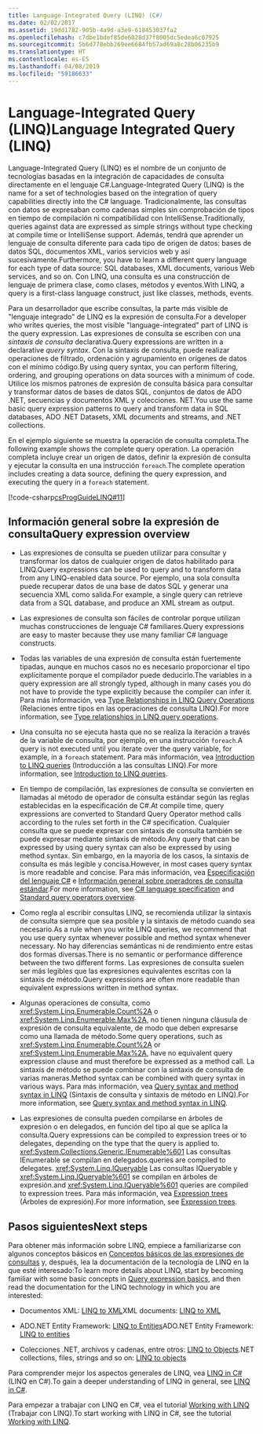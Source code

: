 ```yaml
---
title: Language-Integrated Query (LINQ) (C#)
ms.date: 02/02/2017
ms.assetid: 19dd1782-905b-4a9d-a3e9-618453037fa2
ms.openlocfilehash: c7dbe1bdef85de6028d37f8005dc5edea6c07925
ms.sourcegitcommit: 5b6d778ebb269ee6684fb57ad69a8c28b06235b9
ms.translationtype: HT
ms.contentlocale: es-ES
ms.lasthandoff: 04/08/2019
ms.locfileid: "59186633"
---
```

# <a name="language-integrated-query-linq"></a><span data-ttu-id="ee8b4-102">Language-Integrated Query (LINQ)</span><span class="sxs-lookup"><span data-stu-id="ee8b4-102">Language Integrated Query (LINQ)</span></span>

<span data-ttu-id="ee8b4-103">Language-Integrated Query (LINQ) es el nombre de un conjunto de tecnologías basadas en la integración de capacidades de consulta directamente en el lenguaje C#.</span><span class="sxs-lookup"><span data-stu-id="ee8b4-103">Language-Integrated Query (LINQ) is the name for a set of technologies based on the integration of query capabilities directly into the C# language.</span></span> <span data-ttu-id="ee8b4-104">Tradicionalmente, las consultas con datos se expresaban como cadenas simples sin comprobación de tipos en tiempo de compilación ni compatibilidad con IntelliSense.</span><span class="sxs-lookup"><span data-stu-id="ee8b4-104">Traditionally, queries against data are expressed as simple strings without type checking at compile time or IntelliSense support.</span></span> <span data-ttu-id="ee8b4-105">Además, tendrá que aprender un lenguaje de consulta diferente para cada tipo de origen de datos: bases de datos SQL, documentos XML, varios servicios web y así sucesivamente.</span><span class="sxs-lookup"><span data-stu-id="ee8b4-105">Furthermore, you have to learn a different query language for each type of data source: SQL databases, XML documents, various Web services, and so on.</span></span> <span data-ttu-id="ee8b4-106">Con LINQ, una consulta es una construcción de lenguaje de primera clase, como clases, métodos y eventos.</span><span class="sxs-lookup"><span data-stu-id="ee8b4-106">With LINQ, a query is a first-class language construct, just like classes, methods, events.</span></span>

<span data-ttu-id="ee8b4-107">Para un desarrollador que escribe consultas, la parte más visible de "lenguaje integrado" de LINQ es la expresión de consulta.</span><span class="sxs-lookup"><span data-stu-id="ee8b4-107">For a developer who writes queries, the most visible "language-integrated" part of LINQ is the query expression.</span></span> <span data-ttu-id="ee8b4-108">Las expresiones de consulta se escriben con una *sintaxis de consulta* declarativa.</span><span class="sxs-lookup"><span data-stu-id="ee8b4-108">Query expressions are written in a declarative *query syntax*.</span></span> <span data-ttu-id="ee8b4-109">Con la sintaxis de consulta, puede realizar operaciones de filtrado, ordenación y agrupamiento en orígenes de datos con el mínimo código.</span><span class="sxs-lookup"><span data-stu-id="ee8b4-109">By using query syntax, you can perform filtering, ordering, and grouping operations on data sources with a minimum of code.</span></span> <span data-ttu-id="ee8b4-110">Utilice los mismos patrones de expresión de consulta básica para consultar y transformar datos de bases de datos SQL, conjuntos de datos de ADO .NET, secuencias y documentos XML y colecciones. NET.</span><span class="sxs-lookup"><span data-stu-id="ee8b4-110">You use the same basic query expression patterns to query and transform data in SQL databases, ADO .NET Datasets, XML documents and streams, and .NET collections.</span></span>

<span data-ttu-id="ee8b4-111">En el ejemplo siguiente se muestra la operación de consulta completa.</span><span class="sxs-lookup"><span data-stu-id="ee8b4-111">The following example shows the complete query operation.</span></span> <span data-ttu-id="ee8b4-112">La operación completa incluye crear un origen de datos, definir la expresión de consulta y ejecutar la consulta en una instrucción `foreach`.</span><span class="sxs-lookup"><span data-stu-id="ee8b4-112">The complete operation includes creating a data source, defining the query expression, and executing the query in a `foreach` statement.</span></span>

[!code-csharp[csProgGuideLINQ#11](../../../../../samples/snippets/csharp/concepts/linq/index_1.cs)]

## <a name="query-expression-overview"></a><span data-ttu-id="ee8b4-113">Información general sobre la expresión de consulta</span><span class="sxs-lookup"><span data-stu-id="ee8b4-113">Query expression overview</span></span>

-   <span data-ttu-id="ee8b4-114">Las expresiones de consulta se pueden utilizar para consultar y transformar los datos de cualquier origen de datos habilitado para LINQ.</span><span class="sxs-lookup"><span data-stu-id="ee8b4-114">Query expressions can be used to query and to transform data from any LINQ-enabled data source.</span></span> <span data-ttu-id="ee8b4-115">Por ejemplo, una sola consulta puede recuperar datos de una base de datos SQL y generar una secuencia XML como salida.</span><span class="sxs-lookup"><span data-stu-id="ee8b4-115">For example, a single query can retrieve data from a SQL database, and produce an XML stream as output.</span></span>  
  
-   <span data-ttu-id="ee8b4-116">Las expresiones de consulta son fáciles de controlar porque utilizan muchas construcciones de lenguaje C# familiares.</span><span class="sxs-lookup"><span data-stu-id="ee8b4-116">Query expressions are easy to master because they use many familiar C# language constructs.</span></span>  
  
-   <span data-ttu-id="ee8b4-117">Todas las variables de una expresión de consulta están fuertemente tipadas, aunque en muchos casos no es necesario proporcionar el tipo explícitamente porque el compilador puede deducirlo.</span><span class="sxs-lookup"><span data-stu-id="ee8b4-117">The variables in a query expression are all strongly typed, although in many cases you do not have to provide the type explicitly because the compiler can infer it.</span></span> <span data-ttu-id="ee8b4-118">Para más información, vea [Type Relationships in LINQ Query Operations](type-relationships-in-linq-query-operations.md) (Relaciones entre tipos en las operaciones de consulta LINQ).</span><span class="sxs-lookup"><span data-stu-id="ee8b4-118">For more information, see [Type relationships in LINQ query operations](type-relationships-in-linq-query-operations.md).</span></span>  
  
-   <span data-ttu-id="ee8b4-119">Una consulta no se ejecuta hasta que no se realiza la iteración a través de la variable de consulta, por ejemplo, en una instrucción `foreach`.</span><span class="sxs-lookup"><span data-stu-id="ee8b4-119">A query is not executed until you iterate over the query variable, for example, in a `foreach` statement.</span></span> <span data-ttu-id="ee8b4-120">Para más información, vea [Introduction to LINQ queries](introduction-to-linq-queries.md) (Introducción a las consultas LINQ).</span><span class="sxs-lookup"><span data-stu-id="ee8b4-120">For more information, see [Introduction to LINQ queries](introduction-to-linq-queries.md).</span></span>  
  
-   <span data-ttu-id="ee8b4-121">En tiempo de compilación, las expresiones de consulta se convierten en llamadas al método de operador de consulta estándar según las reglas establecidas en la especificación de C#.</span><span class="sxs-lookup"><span data-stu-id="ee8b4-121">At compile time, query expressions are converted to Standard Query Operator method calls according to the rules set forth in the C# specification.</span></span> <span data-ttu-id="ee8b4-122">Cualquier consulta que se puede expresar con sintaxis de consulta también se puede expresar mediante sintaxis de método.</span><span class="sxs-lookup"><span data-stu-id="ee8b4-122">Any query that can be expressed by using query syntax can also be expressed by using method syntax.</span></span> <span data-ttu-id="ee8b4-123">Sin embargo, en la mayoría de los casos, la sintaxis de consulta es más legible y concisa.</span><span class="sxs-lookup"><span data-stu-id="ee8b4-123">However, in most cases query syntax is more readable and concise.</span></span> <span data-ttu-id="ee8b4-124">Para más información, vea [Especificación del lenguaje C#](~/_csharplang/spec/expressions.md#query-expressions) e [Información general sobre operadores de consulta estándar](standard-query-operators-overview.md).</span><span class="sxs-lookup"><span data-stu-id="ee8b4-124">For more information, see [C# language specification](~/_csharplang/spec/expressions.md#query-expressions) and [Standard query operators overview](standard-query-operators-overview.md).</span></span>  
  
-   <span data-ttu-id="ee8b4-125">Como regla al escribir consultas LINQ, se recomienda utilizar la sintaxis de consulta siempre que sea posible y la sintaxis de método cuando sea necesario.</span><span class="sxs-lookup"><span data-stu-id="ee8b4-125">As a rule when you write LINQ queries, we recommend that you use query syntax whenever possible and method syntax whenever necessary.</span></span> <span data-ttu-id="ee8b4-126">No hay diferencias semánticas ni de rendimiento entre estas dos formas diversas.</span><span class="sxs-lookup"><span data-stu-id="ee8b4-126">There is no semantic or performance difference between the two different forms.</span></span> <span data-ttu-id="ee8b4-127">Las expresiones de consulta suelen ser más legibles que las expresiones equivalentes escritas con la sintaxis de método.</span><span class="sxs-lookup"><span data-stu-id="ee8b4-127">Query expressions are often more readable than equivalent expressions written in method syntax.</span></span>  
  
-   <span data-ttu-id="ee8b4-128">Algunas operaciones de consulta, como <xref:System.Linq.Enumerable.Count%2A> o <xref:System.Linq.Enumerable.Max%2A>, no tienen ninguna cláusula de expresión de consulta equivalente, de modo que deben expresarse como una llamada de método.</span><span class="sxs-lookup"><span data-stu-id="ee8b4-128">Some query operations, such as <xref:System.Linq.Enumerable.Count%2A> or <xref:System.Linq.Enumerable.Max%2A>, have no equivalent query expression clause and must therefore be expressed as a method call.</span></span> <span data-ttu-id="ee8b4-129">La sintaxis de método se puede combinar con la sintaxis de consulta de varias maneras.</span><span class="sxs-lookup"><span data-stu-id="ee8b4-129">Method syntax can be combined with query syntax in various ways.</span></span> <span data-ttu-id="ee8b4-130">Para más información, vea [Query syntax and method syntax in LINQ](query-syntax-and-method-syntax-in-linq.md) (Sintaxis de consulta y sintaxis de método en LINQ).</span><span class="sxs-lookup"><span data-stu-id="ee8b4-130">For more information, see [Query syntax and method syntax in LINQ](query-syntax-and-method-syntax-in-linq.md).</span></span>  
  
-   <span data-ttu-id="ee8b4-131">Las expresiones de consulta pueden compilarse en árboles de expresión o en delegados, en función del tipo al que se aplica la consulta.</span><span class="sxs-lookup"><span data-stu-id="ee8b4-131">Query expressions can be compiled to expression trees or to delegates, depending on the type that the query is applied to.</span></span> <xref:System.Collections.Generic.IEnumerable%601> <span data-ttu-id="ee8b4-132">Las consultas IEnumerable<T> se compilan en delegados.</span><span class="sxs-lookup"><span data-stu-id="ee8b4-132">queries are compiled to delegates.</span></span> <xref:System.Linq.IQueryable> <span data-ttu-id="ee8b4-133">Las consultas IQueryable y <xref:System.Linq.IQueryable%601> se compilan en árboles de expresión.</span><span class="sxs-lookup"><span data-stu-id="ee8b4-133">and <xref:System.Linq.IQueryable%601> queries are compiled to expression trees.</span></span> <span data-ttu-id="ee8b4-134">Para más información, vea [Expression trees](../../../expression-trees.md) (Árboles de expresión).</span><span class="sxs-lookup"><span data-stu-id="ee8b4-134">For more information, see [Expression trees](../../../expression-trees.md).</span></span>  

## <a name="next-steps"></a><span data-ttu-id="ee8b4-135">Pasos siguientes</span><span class="sxs-lookup"><span data-stu-id="ee8b4-135">Next steps</span></span>

<span data-ttu-id="ee8b4-136">Para obtener más información sobre LINQ, empiece a familiarizarse con algunos conceptos básicos en [Conceptos básicos de las expresiones de consultas](../../../linq/query-expression-basics.md) y, después, lea la documentación de la tecnología de LINQ en la que esté interesado:</span><span class="sxs-lookup"><span data-stu-id="ee8b4-136">To learn more details about LINQ, start by becoming familiar with some basic concepts in [Query expression basics](../../../linq/query-expression-basics.md), and then read the documentation for the LINQ technology in which you are interested:</span></span>   
-   <span data-ttu-id="ee8b4-137">Documentos XML: [LINQ to XML](linq-to-xml.md)</span><span class="sxs-lookup"><span data-stu-id="ee8b4-137">XML documents: [LINQ to XML](linq-to-xml.md)</span></span>  
  
-   <span data-ttu-id="ee8b4-138">ADO.NET Entity Framework: [LINQ to Entities](../../../../framework/data/adonet/ef/language-reference/linq-to-entities.md)</span><span class="sxs-lookup"><span data-stu-id="ee8b4-138">ADO.NET Entity Framework: [LINQ to entities](../../../../framework/data/adonet/ef/language-reference/linq-to-entities.md)</span></span>  
  
-   <span data-ttu-id="ee8b4-139">Colecciones .NET, archivos y cadenas, entre otros: [LINQ to Objects](linq-to-objects.md)</span><span class="sxs-lookup"><span data-stu-id="ee8b4-139">.NET collections, files, strings and so on: [LINQ to objects](linq-to-objects.md)</span></span>

<span data-ttu-id="ee8b4-140">Para comprender mejor los aspectos generales de LINQ, vea [LINQ in C#](../../../linq/linq-in-csharp.md) (LINQ en C#).</span><span class="sxs-lookup"><span data-stu-id="ee8b4-140">To gain a deeper understanding of LINQ in general, see [LINQ in C#](../../../linq/linq-in-csharp.md).</span></span>

<span data-ttu-id="ee8b4-141">Para empezar a trabajar con LINQ en C#, vea el tutorial [Working with LINQ](../../../tutorials/working-with-linq.md) (Trabajar con LINQ).</span><span class="sxs-lookup"><span data-stu-id="ee8b4-141">To start working with LINQ in C#, see the tutorial [Working with LINQ](../../../tutorials/working-with-linq.md).</span></span>
